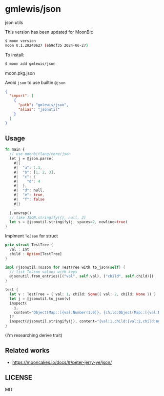 # gmlewis/json

json utils

This version has been updated for MoonBit:

```bash
$ moon version
moon 0.1.20240627 (eb9df35 2024-06-27)
```

To install:

```bash
$ moon add gmlewis/json
```

moon.pkg.json

Avoid `json` to use builtin `@json`

```json
{
  "import": [
    {
      "path": "gmlewis/json",
      "alias": "jsonutil"
    }
  ]
}
```

## Usage

```rust
fn main {
  // use moonbitlang/core/json
  let j = @json.parse(
    #|{
    #|  "a": 1.1,
    #|  "b": [1, 2, 3],
    #|  "c": {
    #|    "d": 4
    #|  },
    #|  "d": null,
    #|  "e": true,
    #|  "f": false
    #|}
    ,
  ).unwrap()
  // like JSON.stringify({}, null, 2)
  let s = @jsonutil.stringify(j, spaces=2, newline=true)
}
```

Implment `ToJson` for struct

```rust
priv struct TestTree {
  val : Int
  child : Option[TestTree]
}

impl @jsonutil.ToJson for TestTree with to_json(self) {
  // list ToJson values with keys
  @jsonutil.from_entries([("val", self.val), ("child", self.child)])
}

test {
  let v : TestTree = { val: 1, child: Some({ val: 2, child: None }) }
  let j = @jsonutil.to_json(v)
  inspect(
    j,
    content="Object(Map::[{val:Number(1.0)}, {child:Object(Map::[{val:Number(2.0)}, {child:Null}])}])",
  )?
  inspect(@jsonutil.stringify(j), content="{val:1,child:{val:2,child:null}}")?
}
```

(I'm researching derive trait)

## Related works

- https://mooncakes.io/docs/#/peter-jerry-ye/json/

## LICENSE

MIT

